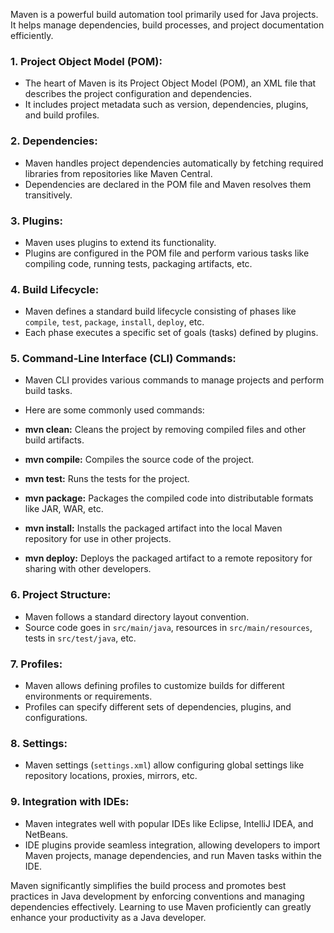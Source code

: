 Maven is a powerful build automation tool primarily used for Java projects. It helps manage dependencies, build processes, and project documentation efficiently.

### 1. **Project Object Model (POM):**
   - The heart of Maven is its Project Object Model (POM), an XML file that describes the project configuration and dependencies.
   - It includes project metadata such as version, dependencies, plugins, and build profiles.

### 2. **Dependencies:**
   - Maven handles project dependencies automatically by fetching required libraries from repositories like Maven Central.
   - Dependencies are declared in the POM file and Maven resolves them transitively.

### 3. **Plugins:**
   - Maven uses plugins to extend its functionality.
   - Plugins are configured in the POM file and perform various tasks like compiling code, running tests, packaging artifacts, etc.

### 4. **Build Lifecycle:**
   - Maven defines a standard build lifecycle consisting of phases like `compile`, `test`, `package`, `install`, `deploy`, etc.
   - Each phase executes a specific set of goals (tasks) defined by plugins.

### 5. **Command-Line Interface (CLI) Commands:**
   - Maven CLI provides various commands to manage projects and perform build tasks.
   - Here are some commonly used commands:

   - **mvn clean:** Cleans the project by removing compiled files and other build artifacts.
   - **mvn compile:** Compiles the source code of the project.
   - **mvn test:** Runs the tests for the project.
   - **mvn package:** Packages the compiled code into distributable formats like JAR, WAR, etc.
   - **mvn install:** Installs the packaged artifact into the local Maven repository for use in other projects.
   - **mvn deploy:** Deploys the packaged artifact to a remote repository for sharing with other developers.

### 6. **Project Structure:**
   - Maven follows a standard directory layout convention.
   - Source code goes in `src/main/java`, resources in `src/main/resources`, tests in `src/test/java`, etc.

### 7. **Profiles:**
   - Maven allows defining profiles to customize builds for different environments or requirements.
   - Profiles can specify different sets of dependencies, plugins, and configurations.

### 8. **Settings:**
   - Maven settings (`settings.xml`) allow configuring global settings like repository locations, proxies, mirrors, etc.

### 9. **Integration with IDEs:**
   - Maven integrates well with popular IDEs like Eclipse, IntelliJ IDEA, and NetBeans.
   - IDE plugins provide seamless integration, allowing developers to import Maven projects, manage dependencies, and run Maven tasks within the IDE.

Maven significantly simplifies the build process and promotes best practices in Java development by enforcing conventions and managing dependencies effectively. Learning to use Maven proficiently can greatly enhance your productivity as a Java developer.